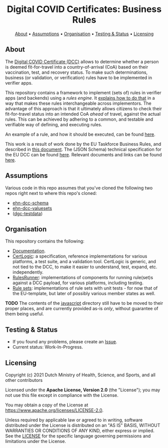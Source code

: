 <h1 align="center">
 Digital COVID Certificates: Business Rules
</h1>

<p align="center">
    <a href="#about">About</a> •
    <a href="#assumptions">Assumptions</a> •
    <a href="#organisation">Organisation</a> •
    <a href="#testing--status">Testing & Status</a> •
    <a href="#licensing">Licensing</a>
</p>


## About

The [Digital COVID Certificate (DCC)](https://ec.europa.eu/info/live-work-travel-eu/coronavirus-response/safe-covid-19-vaccines-europeans/eu-digital-covid-certificate_en) allows to determine whether a person is deemed fit-for-travel into a country-of-arrival (CoA) based on their vaccination, test, and recovery status.
To make such determinations, business (or validation, or verification) rules have to be implemented in verifier apps.

This repository contains a framework to implement (sets of) rules in verifier apps (and backends) using a _rules engine_.
It [explains how to do that](./documentation/how-to.md) in a way that makes these rules interchangeable across implementors.
The advantage of this approach is that it ultimately allows citizens to check their fit-for-travel status into an intended CoA _ahead_ of travel, against the actual rules.
This can be achieved by adhering to a common, and testable and verifiable way of defining, and executing rules.

An example of a rule, and how it should be executed, can be found [here](documentation/example.adoc).

This work is a result of work done by the EU Taskforce Business Rules, and described in [this document](https://ec.europa.eu/health/sites/default/files/ehealth/docs/eu-dcc_validation-rules_en.pdf).
The (JSON Schema) technical specification for the EU DCC can be found [here](https://ec.europa.eu/health/sites/default/files/ehealth/docs/covid-certificate_json_specification_en.pdf).
Relevant documents and links can be found [here](./documentation/documents-links.md).


## Assumptions

Various code in this repo assumes that you've cloned the following two repos right next to where this repo's cloned:

* [ehn-dcc-schema](https://github.com/ehn-dcc-development/ehn-dcc-schema)
* [ehn-dcc-valuesets](https://github.com/ehn-dcc-development/ehn-dcc-valuesets)
* ([dgc-testdata](https://github.com/ehn-dcc-development/dgc-testdata))


## Organisation

This repository contains the following:

* [Documentation](./documentation/README.md).
* [CertLogic](./certlogic/README.md): a specification, reference implementations for various platforms, a test suite, and a validation tool.
  CertLogic is generic, and not tied to the DCC, to make it easier to understand, test, expand, etc. independently.
* [RulesRunner](./rules-runner/README.md): implementations of components for running rule(set)s against a DCC payload, for various platforms, including testing.
* [Rule sets](./rulesets): implementations of rule sets with unit tests - for now that of the EU-template, but later of possibly various member states as well.

**TODO**  The contents of the [javascript](./javascript) directory still have to be moved to their proper places, and are currently provided as-is *only*, without guarantee of them being useful.


## Testing & Status

- If you found any problems, please create an [Issue](/../../issues).
- Current status: Work-In-Progress.


## Licensing

Copyright (c) 2021 Dutch Ministry of Health, Science, and Sports, and all other contributors

Licensed under the **Apache License, Version 2.0** (the "License"); you may not use this file except in compliance with the License.

You may obtain a copy of the License at https://www.apache.org/licenses/LICENSE-2.0.

Unless required by applicable law or agreed to in writing, software distributed under the License is distributed on an "AS IS" 
BASIS, WITHOUT WARRANTIES OR CONDITIONS OF ANY KIND, either express or implied. See the [LICENSE](./LICENSE) for the specific 
language governing permissions and limitations under the License.

